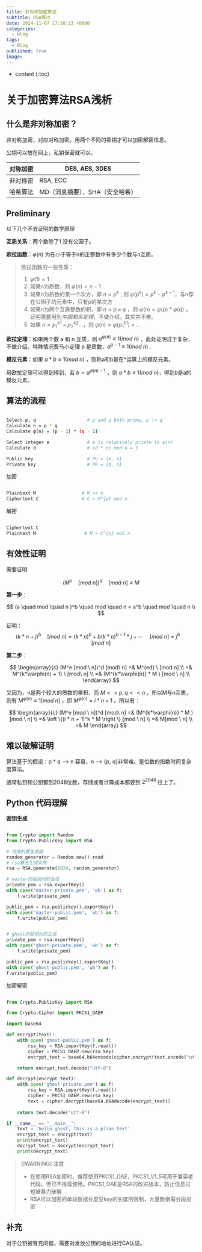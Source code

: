 ```yaml
---
title: 非对称加密算法
subtitle: RSA探讨
date: 2024-11-07 17:16:13 +0800
categories:
  - blog
tags:
  - Blog
published: true
image:
---
```

* content
{:toc}


# 关于加密算法RSA浅析

## 什么是非对称加密？
非对称加密，对应对称加密。用两个不同的密钥才可以加密解密信息。

公钥可以放在网上，私钥保密就可以。

| 对称加密 | DES, AES, 3DES     |
| ---- | ------------------ |
| 非对称密 | RSA, ECC           |
| 哈希算法 | MD（消息摘要），SHA（安全哈希） |

## Preliminary
以下几个不去证明的数学原理

**互质关系**：两个数除了1 没有公因子。

**欧拉函数**：$\varphi(n)$ 为在小于等于n的正整数中有多少个数与n互质。
> 欧拉函数的一些性质：
> 	1.  $\varphi(1) = 1$ 
> 	2. 如果n为质数，则 $\varphi(n) = n - 1$ 
> 	3. 如果n为质数的某一个次方，即 $n = p^k$ , 则 $\varphi(p^k) = p^k - p^{k-1}$，与n存在公因子的元素中，只有p的某次方
> 	4. 如果n为两个互质整数的积，即 $n = p \times q$ ，则 $\varphi(n) = \varphi(p) * \varphi(q)$ 。证明需要用到*中国剩余定理*，不做介绍，其实并不难。
> 	5. 如果 $n = p_1^{k1} \times p_2^{k2} ...$，则 $\varphi(n) = \varphi(p_1^{k1}) \times ...$ 


**欧拉定理**：如果两个数 a 和 n 互质，则 $a^{\varphi(n)} \equiv 1 (mod \ n)$ ，此处证明过于复杂，不做介绍。特殊情况费马小定理 p 是质数，$a^{p-1} \equiv 1 (mod \ n)$ .

**模反元素**：如果 $a*b \equiv 1 (mod \ n)$ ，则称a和b是在\*运算上的模反元素。

用欧拉定理可以得到得到，若 $b = a^{\varphi(n) - 1}$ ，则 $a * b \equiv 1 (mod \ n)$，得到b是a的模反元素。



## 算法的流程


```bash

Select p, q                   # p and q both prime, p != q
Calculate n = p * q
Calculate φ(n) = (p - 1) * (q - 1)

Select integer e              # e is relatively primte to φ(n)
Calculate d                   # (d * e) mod n = 1

Public key                    # PU = {e, n}
Private key                   # PR = {d, n}

```


加密

```bash 

Plaintext M                 # M << n
Ciphertext C                # C = M^{e} mod n

```


解密

```bash

Ciphertext C
Plaintext M                  # M = C^{d} mod n

```




## 有效性证明

需要证明

$$
 (M^{e}\quad [mod \ n])^d \quad [mod \ n] \equiv M
$$

**第一步**：

$$
 (a \quad mod \quad n )^b \quad mod \quad n = 
a^b \quad mod \quad n  \\
$$

证明：
$$
(k * n + j) ^b \quad [mod \ n] = (k*n)^b + b(k*n)^{b-1}*j + \cdots \quad [mod \ n] = j^b \quad [mod \ n]
$$

**第二步**：

$$
\begin{array}{c}
(M^e [mod \ n])^d [mod\ n] =& M^{ed} \ [mod n] \\
=& M^{k*\varphi(n) + 1} \ [mod\ n] \\
=& (M^{k*\varphi(n)} * M ) [mod \ n] \\
\end{array}
$$


又因为，n是两个较大的质数的乘积，而 $M << p, q << n$ ，所以M与n互质，则有 $M^{\varphi(n)} \equiv 1[mod \ n]$ ，即 $M^{\varphi(n)} = i*n + 1$ 。所以有：

$$
\begin{array}{c}
(M^e [mod \ n])^d [mod\ n] =& (M^{k*\varphi(n)} * M ) [mod \ n] \\
=& \left \{(i * n + 1)^k * M \right \} [mod \ n] \\
=& M[mod \ n] \\
=& M
\end{array}
$$


## 难以破解证明


算法基于的假设：p * q --> n 容易，n --> {p, q}非常难。是位数的指数时间复杂度算法。

通常私钥和公钥都到2048位数，存储或者计算成本都要到 $2^{2048}$ 往上了。


## Python 代码理解

**密钥生成**


```python

from Crypto import Random
from Crypto.PublicKey import RSA

# 伪随机数生成器
random_generator = Random.new().read
# rsa算法生成实例
rsa = RSA.generate(1024, random_generator)

# master的秘钥对的生成
private_pem = rsa.exportKey()
with open('master-private.pem', 'wb') as f:
    f.write(private_pem)

public_pem = rsa.publickey().exportKey()
with open('master-public.pem', 'wb') as f:
    f.write(public_pem)


# ghost的秘钥对的生成
private_pem = rsa.exportKey()
with open('ghost-private.pem', 'wb') as f:
    f.write(private_pem)

public_pem = rsa.publickey().exportKey()
with open('ghost-public.pem', 'wb') as f:
f.write(public_pem)

```


加密解密


```python

from Crypto.PublicKey import RSA

from Crypto.Cipher import PKCS1_OAEP

import base64

def encrypt(text):
	with open('ghost-public.pem') as f:
		rsa_key = RSA.importKey(f.read())
		cipher = PKCS1_OAEP.new(rsa_key)
		encrypt_text = base64.b64encode(cipher.encrypt(text.encode("utf-8")))

	return encrypt_text.decode("utf-8")

def decrypt(encrypt_text):
	with open('ghost-private.pem') as f:
		rsa_key = RSA.importKey(f.read())
		cipher = PKCS1_OAEP.new(rsa_key)
		text = cipher.decrypt(base64.b64decode(encrypt_text))
	
	return text.decode("utf-8")

if __name__ == "__main__":
	text = 'hello ghost, this is a plian text'
	encrypt_text = encrypt(text)
	print(encrypt_text)
	decrypt_text = decrypt(encrypt_text)
	print(decrypt_text)

```



> [!WARNING] 注意
> - 在使用RSA加密时，推荐使用PKCS1_OAE，PKCS1_V1_5可用于兼容老代码，但已不推荐使用。PKCS1_OAE是RSA的改进版本，防止信息过短被暴力破解
> - RSA可以加密的单段数据长度受key的长度所限制，大量数据需分段加密



## 补充
对于公钥被冒充问题，需要对发放公钥的地址进行CA认证。